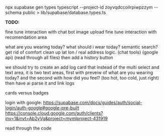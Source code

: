 npx supabase gen types typescript --project-id zoyvqdccoilrpiwpzzym --schema public > lib/supabase/database.types.ts


**TODO:**

fine tune interaction with chat bot
image upload
fine tune interaction with recomendation area

what are you wearing today?
what should i wear today?
semantic search?
get rid of comfort
clean up lat lon / real address logic. (chat tools) (google api) (read through all files)
then add a history button

we should try to create an add log card that instead of the multi select and text area, it is two text areas, first with preveiw of what are you wearing today? and the second with how did you feel? (too hot, too cold, just right) then have ai parse it and link logs

cards versus badges


login with google:
https://supabase.com/docs/guides/auth/social-login/auth-google#google-pre-built
https://console.cloud.google.com/auth/clients?inv=1&invt=Ab2yVg&project=mymlproject-431919


read through the code